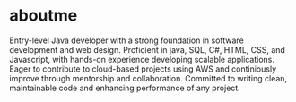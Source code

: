 # aboutme
Entry-level Java developer with a strong foundation in software development and web design. Proficient in java, SQL, C#, HTML, CSS, and Javascript, with hands-on experience developing scalable applications. Eager to contribute to cloud-based projects using AWS and continiously improve through mentorship and collaboration. Committed to writing clean, maintainable code and enhancing performance of any project.
